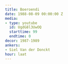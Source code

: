 ```yaml
---
title: Boeroendi
date: 1988-08-09 00:00:00 Z
media:
- type: youtube
  id: UgdG8l3UwOQ
  starttime: 99
  endtime: 0
decor: 1987-1989
ankers:
- Siel Van der Donckt
hour: laat
---
```


